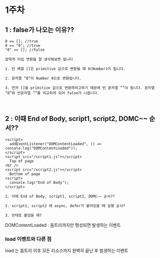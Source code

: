 # 1주차

## 1 : false가 나오는 이유??

```
0 == []; //true
0 == "0"; //true
"0" == []; //false
```

```
암묵적 타입 변환을 잘 생각해보면 됩니다

1. 빈 배열 []은 primitive 값으로 변환될 때 0(Number)이 됩니다.

2. 문자열 “0”이 Number 0으로 변환됩니다.

3. 먼저 []을 primitive 값으로 변환하려고하기 때문에 빈 문자열 “”이 됩니다. 문자열 “0”와 빈문자열 “”를 비교하게 되어 false가 나옵니다.
```

<br />

## 2 : 이때 End of Body, script1, script2, DOMC~~ 순서??

```
<script>
  addEventListener("DOMContentLoaded", () => console.log("DOMContentLoaded"));
</script>
<script src="/script1.js"></script>
  Top of page
<br />
<script src="/script2.js"></script>
  Bottom of page
<script>
  console.log("End of Body");
</script>

1. 이때 End of Body, script1, script2, DOMC~~ 순서??

2. script1, script2 에 async, defer가 붙어있을 때 실행 순서?

3. 반대로 붙었을 때?
```

DOMContentLoaded : 돔트리까지만 형성되면 발생하는 이벤트

### load 이벤트와 다른 점

load 는 돔트리 이후 모든 리소스까지 완벽히 끝난 후 발생하는 이벤트

### <script>

문서를 파싱해 읽다가 자바스크립트를 만나면, 진행하고 있었던 파싱을 멈추고 스크립트를 다운 → 파싱 → 실행한 후 다시 문서를 파싱하게 된다.

스크립트를 다운/파싱/실행할 때까지 문서 파싱이 중단돼 화면 랜딩 시간이 더 소요된다.

### <script async>

문서를 파싱하는 동안 스크립트를 만나면 문서 파싱과 함께 스크립트를 다운받고 스크립트 다운이 완료된 **즉시** 스크립트 실행

### <script defer>

스크립트를 다운로드하지만 문서 파싱을 멈추지 않고 끝까지 수행하고 스크립트는 </html>태그를 만났을 때 실행한다.

### async defer 공통점 : 스크립트를 다운로드하는 동안 문서가 중단되지 않는다.

### 답

1. 1 → 2 → E → D

   스크립트는 순서대로 실행
   하지만 DOMContentLoaded 는 돔트리까지만 형성되면 발생하는 이벤트이기에 제일 마지막에 수행된다.

2. 1(모른다) E → 2 → D

   1번은 async 이기에 언제 다운이 완료되는지 모르기 때문에 언제 실행이 되는지 모른다.
   2번은 defer 파싱후 마지막 실행

   E 는 순서대로

   D 는 DOMContentLoaded 에 의해 제일 마지막

3. 2(모른다) → E → 1 → D

   위와 동일
